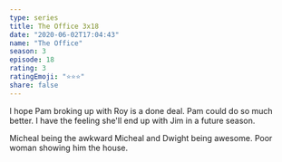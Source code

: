 ```yaml
---
type: series
title: The Office 3x18
date: "2020-06-02T17:04:43"
name: "The Office"
season: 3
episode: 18
rating: 3
ratingEmoji: "⭐️⭐️⭐️"
share: false
---
```


I hope Pam broking up with Roy is a done deal. Pam could do so much better. I have the feeling she'll end up with Jim in a future season.

Micheal being the awkward Micheal and Dwight being awesome. Poor woman showing him the house.
